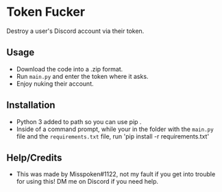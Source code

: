 # Token Fucker
Destroy a user's Discord account via their token.

## Usage
- Download the code into a .zip format.
- Run `main.py` and enter the token where it asks.
- Enjoy nuking their account.

## Installation
- Python 3 added to path so you can use pip .
- Inside of a command prompt, while your in the folder with the `main.py` file and the `requirements.txt` file, run 'pip install -r requirements.txt'

## Help/Credits
- This was made by Misspoken#1122, not my fault if you get into trouble for using this! DM me on Discord if you need help.
